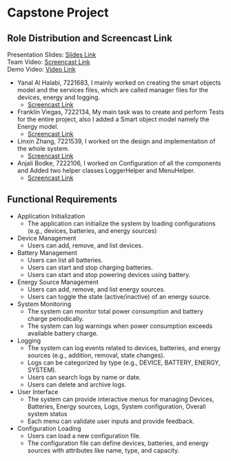 # Capstone Project

## Role Distribution and Screencast Link
Presentation Slides: [Slides Link](https://drive.google.com/file/d/1sVd4kBAmQapmaCCGFhrBsdBB6q_75MVS/view?usp=sharing)<br>
Team Video: [Screencast Link](https://drive.google.com/file/d/1NSZwcQ6HtzU6uqXeUHkt3IKjpVk4KmDT/view?usp=sharing)<br>
Demo Video: [Video Link](https://drive.google.com/file/d/1M0F4bJZ-5qFpDAswvB9_aBaH4zMsExtW/view?usp=sharing)<br>

- Yanal Al Halabi, 7221683, I mainly worked on creating the smart objects model and the services files, which are called manager files for the devices, energy and logging.
  - [Screencast Link](https://drive.google.com/file/d/1Q6k94au1YqEfD3tsYtrbLQNDBReJjZyJ/view?usp=sharing)
- Franklin Viegas, 7222134, My main task was to create and perform Tests for the entire project, also I added a Smart object model namely the Energy model.
  - [Screencast Link](https://drive.google.com/file/d/115wXQcWGFZCYy4QUzkEqCQ98IHxoWZtV/view?usp=sharing)
- Linxin Zhang, 7221539, I worked on the design and implementation of the whole system.
  - [Screencast Link](https://drive.google.com/file/d/16kwxJG3ZkdIB2eBgUOBLmaOFNGNnF-1C/view?usp=sharing)
- Anjali Bodke, 7222106, I worked on Configuration of all the components and Added two helper classes LoggerHelper and MenuHelper.
  - [Screencast Link](https://drive.google.com/file/d/1X4vLG1xCAWIMavT_QbWIu3akPxUHn4kT/view?usp=sharing)


## Functional Requirements
- Application Initialization
  - The application can initialize the system by loading configurations (e.g., devices, batteries, and energy sources)
- Device Management
  - Users can add, remove, and list devices.
- Battery Management
  - Users can list all batteries.
  - Users can start and stop charging batteries.
  - Users can start and stop powering devices using battery.
- Energy Source Management
  - Users can add, remove, and list energy sources.
  - Users can toggle the state (active/inactive) of an energy source.
- System Monitoring
  - The system can monitor total power consumption and battery charge periodically.
  - The system can log warnings when power consumption exceeds available battery charge.
- Logging
  - The system can log events related to devices, batteries, and energy sources (e.g., addition, removal, state changes).
  - Logs can be categorized by type (e.g., DEVICE, BATTERY, ENERGY, SYSTEM).
  - Users can search logs by name or date.
  - Users can delete and archive logs.
- User Interface
  - The system can provide interactive menus for managing Devices, Batteries, Energy sources, Logs, System configuration, Overall system status
  - Each menu can validate user inputs and provide feedback.
- Configuration Loading
  - Users can load a new configuration file. 
  - The configuration file can define devices, batteries, and energy sources with attributes like name, type, and capacity.

